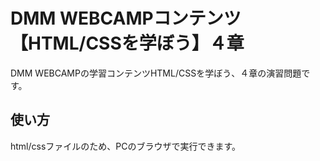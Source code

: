 # DMM WEBCAMPコンテンツ【HTML/CSSを学ぼう】４章
DMM WEBCAMPの学習コンテンツHTML/CSSを学ぼう、４章の演習問題です。
## 使い方
html/cssファイルのため、PCのブラウザで実行できます。
